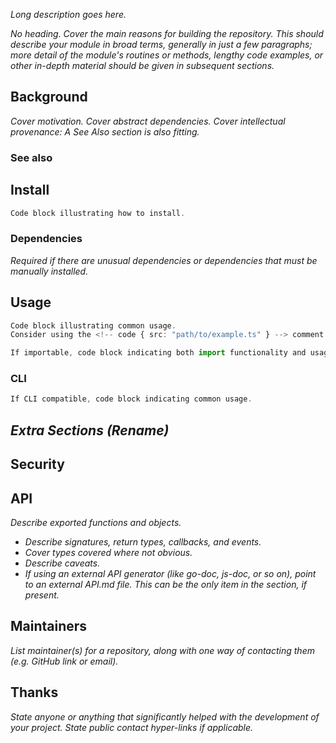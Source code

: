 <!-- title -->

<!-- banner -->

<!-- badges -->

<!-- short-description -->

_Long description goes here._

_No heading. Cover the main reasons for building the repository. This should describe your module in broad terms, generally in just a few paragraphs; more detail of the module's routines or methods, lengthy code examples, or other in-depth material should be given in subsequent sections._

<!-- table-of-contents -->

## Background

_Cover motivation. Cover abstract dependencies. Cover intellectual provenance: A See Also section is also fitting._

### See also

## Install

```ts
Code block illustrating how to install.
```

### Dependencies

_Required if there are unusual dependencies or dependencies that must be manually installed._

## Usage

```ts
Code block illustrating common usage.
Consider using the <!-- code { src: "path/to/example.ts" } --> comment as well.
```

```ts
If importable, code block indicating both import functionality and usage.
```

### CLI

```ts
If CLI compatible, code block indicating common usage.
```

## _Extra Sections (Rename)_

## Security

## API

_Describe exported functions and objects._

- _Describe signatures, return types, callbacks, and events._
- _Cover types covered where not obvious._
- _Describe caveats._
- _If using an external API generator (like go-doc, js-doc, or so on), point to an external API.md file. This can be the only item in the section, if present._

## Maintainers

_List maintainer(s) for a repository, along with one way of contacting them (e.g. GitHub link or email)._

## Thanks

_State anyone or anything that significantly helped with the development of your project. State public contact hyper-links if applicable._

<!-- contributing -->

<!-- license -->

